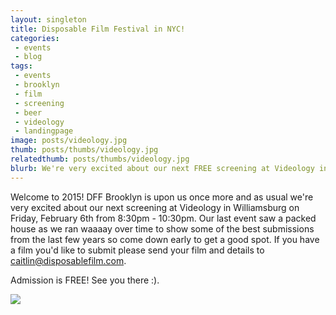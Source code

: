 ```yaml
---
layout: singleton
title: Disposable Film Festival in NYC!
categories:
 - events
 - blog
tags:
 - events
 - brooklyn
 - film
 - screening
 - beer
 - videology
 - landingpage
image: posts/videology.jpg
thumb: posts/thumbs/videology.jpg
relatedthumb: posts/thumbs/videology.jpg
blurb: We're very excited about our next FREE screening at Videology in Williamsburg on Friday, February 6th from 8:30pm - 10:30pm.
---
```



Welcome to 2015! DFF Brooklyn is upon us once more and as usual we're very excited about our next screening at Videology in Williamsburg on Friday, February 6th from 8:30pm - 10:30pm. Our last event saw a packed house as we ran waaaay over time to show some of the best submissions from the last few years so come down early to get a good spot. If you have a film you'd like to submit please send your film and details to <a href="mailto:caitlin@disposablefilm.com">caitlin@disposablefilm.com</a>.

Admission is FREE! See you there :).

<img src="{{ 'posts/videology.png' | asset_path }}">

[videology]:http://www.videology.info
